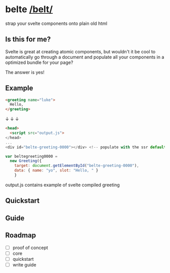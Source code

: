 # belte [/belt/](https://dictionary.cambridge.org/pronunciation/english/belt)
strap your svelte components onto plain old html

## Is this for me?
Svelte is great at creating atomic components, but wouldn't it be cool to automatically go through a document and populate all your components in a optimized bundle for your page?

The answer is yes!

## Example

```html
<greeting name="luke">
  Hello, 
</greeting>
```

&darr; &darr; &darr;

```html
<head>
  <script src="output.js">
</head>
...
<div id="belte-greeting-0000"></div> <!-- populate with the ssr default fields -->
```
```javascript
var beltegreeting0000 = 
  new Greeting({
    target: document.getElementById("belte-greeting-0000"),
    data: { name: "yo", slot: "Hello, " }
    }
```

output.js contains example of svelte compiled greeting

## Quickstart

## Guide

## Roadmap
- [ ] proof of concept
- [ ] core
- [ ] quickstart
- [ ] write guide
